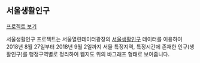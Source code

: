 ## 서울생활인구

[프로젝트 보기](https://hanbyul-here.github.io/seoul-population-by-time/)

서울생활인구 프로젝트는 서울열린데이터광장의 [서울생활인구](http://data.seoul.go.kr/dataVisual/seoul/seoulLivingPopulation.do) 데이터를 이용하여 2018년 8월 27일부터 2018년 9월 2일까지 서울 특정지역, 특정시간에 존재한 인구(생활인구)를 행정구역별로 정리하여 웹지도 위의 바그래프 형태로 보여줍니다.

